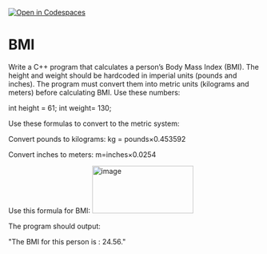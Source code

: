 [![Open in Codespaces](https://classroom.github.com/assets/launch-codespace-2972f46106e565e64193e422d61a12cf1da4916b45550586e14ef0a7c637dd04.svg)](https://classroom.github.com/open-in-codespaces?assignment_repo_id=20278219)
# BMI

Write a C++ program that calculates a person’s Body Mass Index (BMI). The height and weight should be hardcoded in imperial units (pounds and inches). 
The program must convert them into metric units (kilograms and meters) before calculating BMI.
Use these numbers: 

int height = 61;
int weight= 130;

Use these formulas to convert to the metric system:

Convert pounds to kilograms:
kg = pounds×0.453592

Convert inches to meters:
m=inches×0.0254

Use this formula for BMI: 
<img width="202" height="95" alt="image" src="https://github.com/user-attachments/assets/80f6f9af-6879-4a4d-a61b-ab2928e82be0" />

The program should output:

"The BMI for this person is :  24.56."
